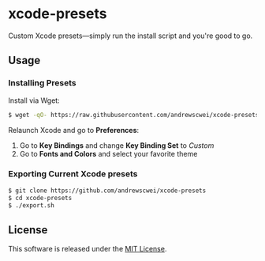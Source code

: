 # xcode-presets

Custom Xcode presets—simply run the install script and you're good to go.

## Usage

### Installing Presets

Install via Wget:

```sh
$ wget -qO- https://raw.githubusercontent.com/andrewscwei/xcode-presets/master/install.sh | bash
```

Relaunch Xcode and go to **Preferences**:

1. Go to **Key Bindings** and change **Key Binding Set** to *Custom*
2. Go to **Fonts and Colors** and select your favorite theme

### Exporting Current Xcode presets

```sh
$ git clone https://github.com/andrewscwei/xcode-presets
$ cd xcode-presets
$ ./export.sh
```

## License

This software is released under the [MIT License](http://opensource.org/licenses/MIT).

